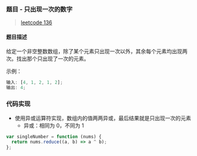 ### 题目 - 只出现一次的数字

> [leetcode 136](https://leetcode-cn.com/problems/single-number/)

#### 题目描述

给定一个非空整数数组，除了某个元素只出现一次以外，其余每个元素均出现两次。找出那个只出现了一次的元素。

示例：

```js
输入: [4, 1, 2, 1, 2];
输出: 4;
```

### 代码实现

- 使用异或运算符实现，数组内的值两两异或，最后结果就是只出现一次的元素
  - 异或：相同为 0，不同为 1

```js
var singleNumber = function (nums) {
  return nums.reduce((a, b) => a ^ b);
};
```
